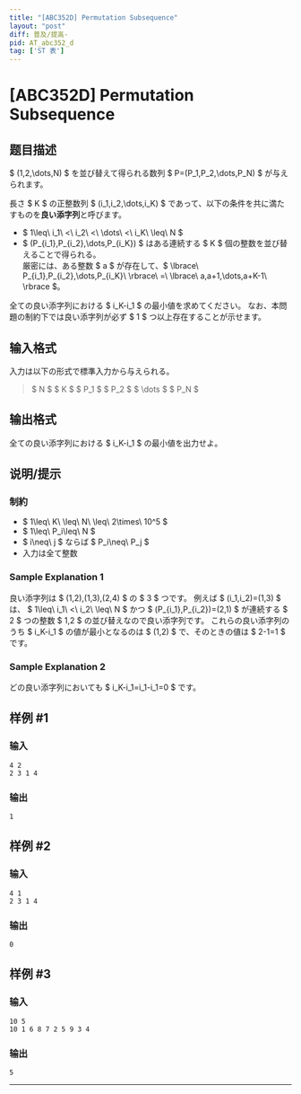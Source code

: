 ```yaml
---
title: "[ABC352D] Permutation Subsequence"
layout: "post"
diff: 普及/提高-
pid: AT_abc352_d
tag: ['ST 表']
---
```


# [ABC352D] Permutation Subsequence

## 题目描述

[problemUrl]: https://atcoder.jp/contests/abc352/tasks/abc352_d

$ (1,2,\dots,N) $ を並び替えて得られる数列 $ P=(P_1,P_2,\dots,P_N) $ が与えられます。

長さ $ K $ の正整数列 $ (i_1,i_2,\dots,i_K) $ であって、以下の条件を共に満たすものを**良い添字列**と呼びます。

- $ 1\leq\ i_1\ <\ i_2\ <\ \dots\ <\ i_K\ \leq\ N $
- $ (P_{i_1},P_{i_2},\dots,P_{i_K}) $ はある連続する $ K $ 個の整数を並び替えることで得られる。   
  厳密には、ある整数 $ a $ が存在して、$ \lbrace\ P_{i_1},P_{i_2},\dots,P_{i_K}\ \rbrace\ =\ \lbrace\ a,a+1,\dots,a+K-1\ \rbrace $。

全ての良い添字列における $ i_K-i_1 $ の最小値を求めてください。 なお、本問題の制約下では良い添字列が必ず $ 1 $ つ以上存在することが示せます。

## 输入格式

入力は以下の形式で標準入力から与えられる。

> $ N $ $ K $ $ P_1 $ $ P_2 $ $ \dots $ $ P_N $

## 输出格式

全ての良い添字列における $ i_K-i_1 $ の最小値を出力せよ。

## 说明/提示

### 制約

- $ 1\leq\ K\ \leq\ N\ \leq\ 2\times\ 10^5 $
- $ 1\leq\ P_i\leq\ N $
- $ i\neq\ j $ ならば $ P_i\neq\ P_j $
- 入力は全て整数

### Sample Explanation 1

良い添字列は $ (1,2),(1,3),(2,4) $ の $ 3 $ つです。 例えば $ (i_1,i_2)=(1,3) $ は、 $ 1\leq\ i_1\ <\ i_2\ \leq\ N $ かつ $ (P_{i_1},P_{i_2})=(2,1) $ が連続する $ 2 $ つの整数 $ 1,2 $ の並び替えなので良い添字列です。 これらの良い添字列のうち $ i_K-i_1 $ の値が最小となるのは $ (1,2) $ で、そのときの値は $ 2-1=1 $ です。

### Sample Explanation 2

どの良い添字列においても $ i_K-i_1=i_1-i_1=0 $ です。

## 样例 #1

### 输入

```
4 2
2 3 1 4
```

### 输出

```
1
```

## 样例 #2

### 输入

```
4 1
2 3 1 4
```

### 输出

```
0
```

## 样例 #3

### 输入

```
10 5
10 1 6 8 7 2 5 9 3 4
```

### 输出

```
5
```



---

